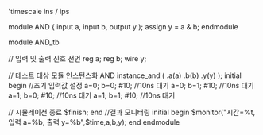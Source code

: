 'timescale ins / ips

module AND {
  input a,
  input b,
  output y
);
  assign y = a & b;
endmodule


module AND_tb

// 입력 및 출력 신호 선언
reg a;
reg b;
wire y;

// 테스트 대상 모듈 인스턴스화
AND instance_and (
  .a(a)
  .b(b)
  .y(y)
);
initial begin
  //초기 입력값 설정
  a=0; b=0;
  #10;  //10ns 대기
  a=0; b=1;
  #10;  //10ns 대기
  a=1; b=0;
  #10;  //10ns 대기
  a=1; b=1;
  #10;  //10ns 대기

  // 시뮬레이션 종료
  $finish;
end
//결과 모니터링
initial begin
  $monitor("시간=%t, 입력 a=%b, 출력 y=%b",$time,a,b,y);
  end
  endmodule
  
